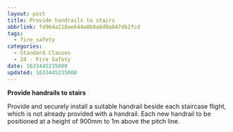 ```yaml
---
layout: post
title: Provide handrails to stairs
abbrlink: fd964a218ae644a0b0a6d0a047db2fcd
tags:
  - fire_safety
categories:
  - Standard Clauses
  - 24 - Fire Safety
date: 1633445235000
updated: 1633445235000
---
```


**Provide handrails to stairs**

Provide and securely install a suitable handrail beside each staircase flight, which is not already provided with a handrail. Each new handrail to be positioned at a height of 900mm to 1m above the pitch line.
